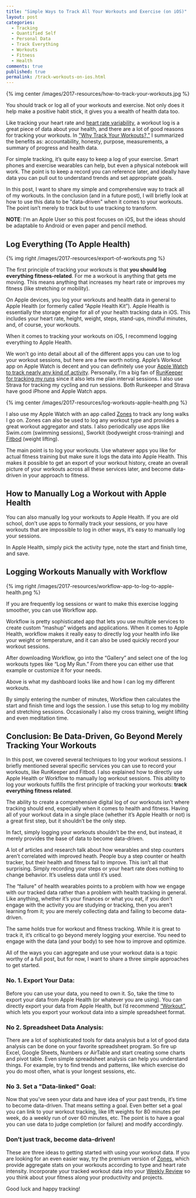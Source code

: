 ```yaml
---
title: "Simple Ways to Track All Your Workouts and Exercise (on iOS)"
layout: post
categories:
  - Tracking
  - Quantified Self
  - Personal Data
  - Track Everything
  - Workouts
  - Fitness
  - Health
comments: true
published: true
permalink: /track-workouts-on-ios.html
---
```


{% img center /images/2017-resources/how-to-track-your-workouts.jpg %}

You should track or log all of your workouts and exercise. Not only does it help make a positive habit stick, it gives you a wealth of health data too. 

Like tracking your heart rate and [heart rate variability](http://www.markwk.com/blog/archives/hrv-for-beginners.html), a workout log is a great piece of data about your health, and there are a lot of good reasons for tracking your workouts. In ["Why Track Your Workouts?,”](http://www.markwk.com/why-track-workouts.html) I summarized the benefits as: accountability, honesty, purpose, measurements, a summary of progress and health data. 

For simple tracking, it’s quite easy to keep a log of your exercise. Smart phones and exercise wearables can help, but even a physical notebook will work. The point is to keep a record you can reference later, and ideally have data you can pull out to understand trends and set appropriate goals. 

In this post, I want to share my simple and comprehensive way to track all of my workouts. In the conclusion (and in a future post), I will briefly look at how to use this data to be "data-driven" when it comes to your workouts. The point isn’t merely to track but to use tracking to transform.

**NOTE**: I’m an Apple User so this post focuses on iOS, but the ideas should be adaptable to Android or even paper and pencil method.

<!--more-->

## Log Everything (To Apple Health)

{% img right /images/2017-resources/export-of-workouts.png %}

The first principle of tracking your workouts is that **you should log everything fitness-related**. For me a workout is anything that gets me moving. This means anything that increases my heart rate or improves my fitness (like stretching or mobility). 

On Apple devices, you log your workouts and health data in general to Apple Health (or formerly called “Apple Health Kit”). Apple Health is essentially the storage engine for all of your health tracking data in iOS. This includes your heart rate, height, weight, steps, stand-ups, mindful minutes, and, of course, your workouts. 

When it comes to tracking your workouts on iOS, I recommend logging everything to Apple Health. 

We won’t go into detail about all of the different apps you can use to log your workout sessions, but here are a few worth noting. Apple’s Workout app on Apple Watch is decent and you can definitely use your [Apple Watch to track nearly any kind of activity](http://www.markwk.com/apple-watch-for-self-trackers.html). Personally, I’m a big fan of [RunKeeper for tracking my runs](http://www.markwk.com/2016/10/run-tracking-with-runkeeper.html) since it also lets me plan interval sessions. I also use Strava for tracking my cycling and run sessions. Both Runkeeper and Strava have good iPhone and Apple Watch apps. 

{% img center /images/2017-resources/log-workouts-apple-health.png %}

I also use my Apple Watch with an app called [Zones](https://itunes.apple.com/us/app/zones-for-training-with-exercise-intensity/id1139688415?mt=8) to track any long walks I go on. Zones can also be used to log any workout type and provides a great workout aggregator and stats. I also periodically use apps like Swim.com (swimming sessions), Sworkit (bodyweight cross-training) and [Fitbod](http://fitbod.me) (weight lifting). 

The main point is to log your workouts. Use whatever apps you like for actual fitness training but make sure it logs the data into Apple Health. This makes it possible to get an export of your workout history, create an overall picture of your workouts across all these services later, and become data-driven in your approach to fitness. 

## How to Manually Log a Workout with Apple Health

You can also manually log your workouts to Apple Health. If you are old school, don’t use apps to formally track your sessions, or you have workouts that are impossible to log in other ways, it’s easy to manually log your sessions. 

In Apple Health, simply pick the activity type, note the start and finish time, and save. 

## Logging Workouts Manually with Workflow 

{% img right /images/2017-resources/workflow-app-to-log-to-apple-health.png %}

If you are frequently log sessions or want to make this exercise logging smoother, you can use Workflow app. 

Workflow is pretty sophisticated app that lets you use multiple services to create custom “mashup" widgets and applications. When it comes to Apple Health, workflow makes it really easy to directly log your health info like your weight or temperature, and it can also be used quickly record your workout sessions. 

After downloading Workflow, go into the “Gallery” and select one of the log workouts types like “Log My Run.” From there you can either use that example or customize it for your needs. 

Above is what my dashboard looks like and how I can log my different workouts.

By simply entering the number of minutes, Workflow then calculates the start and finish time and logs the session. I use this setup to log my mobility and stretching sessions. Occasionally I also my cross training, weight lifting and even meditation time. 

## Conclusion: Be Data-Driven, Go Beyond Merely Tracking Your Workouts 

In this post, we covered several techniques to log your workout sessions. I briefly mentioned several specific services you can use to record your workouts, like RunKeeper and Fitbod. I also explained how to directly use Apple Health or Workflow to manually log workout sessions. This ability to log your workouts fulfills the first principle of tracking your workouts: **track everything fitness related**. 

The ability to create a comprehensive digital log of our workouts isn’t where tracking should end, especially when it comes to health and fitness. Having all of your workout data in a single place (whether it’s Apple Health or not) is a great first step, but it shouldn’t be the only step. 

In fact, simply logging your workouts shouldn’t be the end, but instead, it merely provides the base of data to become data-driven. 

A lot of articles and research talk about how wearables and step counters aren’t correlated with improved heath. People buy a step counter or health tracker, but their health and fitness fail to improve. This isn’t all that surprising. Simply recording your steps or your heart rate does nothing to change behavior. It’s useless data until it’s used. 

The “failure" of health wearables points to a problem with how we engage with our tracked data rather than a problem with health tracking in general. Like anything, whether it’s your finances or what you eat, if you don’t engage with the activity you are studying or tracking, then you aren’t learning from it; you are merely collecting data and failing to become data-driven. 

The same holds true for workout and fitness tracking. While it is great to track it, it’s critical to go beyond merely logging your exercise. You need to engage with the data (and your body) to see how to improve and optimize.  
 
All of the ways you can aggregate and use your workout data is a topic worthy of a full post, but for now, I want to share a three simple approaches to get started. 

### No. 1. Export Your Data: 

Before you can use your data, you need to own it. So, take the time to export your data from Apple Health (or whatever you are using). You can directly export your data from Apple Health, but I’d recommend [“Workout”](https://itunes.apple.com/us/app/workout-csv-exporter/id1140433100?mt=8), which lets you export your workout data into a simple spreadsheet format. 

### No 2. Spreadsheet Data Analysis: 

There are a lot of sophisticated tools for data analysis but a lot of good data analysis can be done on your favorite spreadsheet program. So fire up Excel, Google Sheets, Numbers or AirTable and start creating some charts and pivot table. Even simple spreadsheet analysis can help you understand things. For example, try to find trends and patterns, like which exercise do you do most often, what is your longest sessions, etc. 

### No 3. Set a "Data-linked" Goal: 

Now that you’ve seen your data and have idea of your past trends, it’s time to become data-driven. That means setting a goal. Even better set a goal you can link to your workout tracking, like lift weights for 80 minutes per week, do a weekly run of over 60 minutes, etc. The point is to have a goal you can use data to judge completion (or failure) and modify accordingly. 

### Don’t just track, become **data-driven**!  

These are three ideas to getting started with using your workout data. If you are looking for an even easier way, try the premium version of [Zones](https://itunes.apple.com/us/app/zones-for-training-with-exercise-intensity/id1139688415?mt=8), which provide aggregate stats on your workouts according to type and heart rate intensity. Incorporate your tracked workout data into your [Weekly Review](http://www.markwk.com/2016/01/power-of-weekly-review.html) so you think about your fitness along your productivity and projects.  

Good luck and happy tracking!